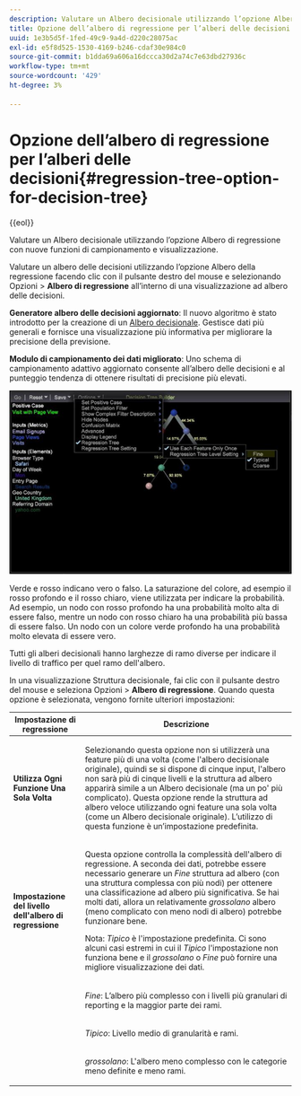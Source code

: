 ```yaml
---
description: Valutare un Albero decisionale utilizzando l’opzione Albero di regressione con nuove funzioni di campionamento e visualizzazione.
title: Opzione dell’albero di regressione per l’alberi delle decisioni
uuid: 1e3b5d5f-1fed-49c9-9a4d-d220c28075ac
exl-id: e5f8d525-1530-4169-b246-cdaf30e984c0
source-git-commit: b1dda69a606a16dccca30d2a74c7e63dbd27936c
workflow-type: tm+mt
source-wordcount: '429'
ht-degree: 3%

---
```


# Opzione dell’albero di regressione per l’alberi delle decisioni{#regression-tree-option-for-decision-tree}

{{eol}}

Valutare un Albero decisionale utilizzando l’opzione Albero di regressione con nuove funzioni di campionamento e visualizzazione.

Valutare un albero delle decisioni utilizzando l’opzione Albero della regressione facendo clic con il pulsante destro del mouse e selezionando Opzioni > **Albero di regressione** all’interno di una visualizzazione ad albero delle decisioni.

**Generatore albero delle decisioni aggiornato**: Il nuovo algoritmo è stato introdotto per la creazione di un [Albero decisionale](https://experienceleague.adobe.com/docs/data-workbench/using/client/analysis-visualizations/decision-trees/c-decision-trees.html). Gestisce dati più generali e fornisce una visualizzazione più informativa per migliorare la precisione della previsione.

**Modulo di campionamento dei dati migliorato**: Uno schema di campionamento adattivo aggiornato consente all’albero delle decisioni e al punteggio tendenza di ottenere risultati di precisione più elevati.

![](assets/CART-RegressionTreeOptions.jpg)

Verde e rosso indicano vero o falso. La saturazione del colore, ad esempio il rosso profondo e il rosso chiaro, viene utilizzata per indicare la probabilità. Ad esempio, un nodo con rosso profondo ha una probabilità molto alta di essere falso, mentre un nodo con rosso chiaro ha una probabilità più bassa di essere falso. Un nodo con un colore verde profondo ha una probabilità molto elevata di essere vero.

Tutti gli alberi decisionali hanno larghezze di ramo diverse per indicare il livello di traffico per quel ramo dell&#39;albero.

In una visualizzazione Struttura decisionale, fai clic con il pulsante destro del mouse e seleziona Opzioni > **Albero di regressione**. Quando questa opzione è selezionata, vengono fornite ulteriori impostazioni:

<table id="table_39E025A3E0B549B4BEDCE0D30A499211"> 
 <thead> 
  <tr> 
   <th colname="col1" class="entry"> Impostazione di regressione </th> 
   <th colname="col2" class="entry"> Descrizione </th> 
  </tr>
 </thead>
 <tbody> 
  <tr> 
   <td colname="col1"> <p><b>Utilizza Ogni Funzione Una Sola Volta</b> </p> </td> 
   <td colname="col2"> <p>Selezionando questa opzione non si utilizzerà una feature più di una volta (come l'albero decisionale originale), quindi se si dispone di cinque input, l'albero non sarà più di cinque livelli e la struttura ad albero apparirà simile a un Albero decisionale (ma un po' più complicato). Questa opzione rende la struttura ad albero veloce utilizzando ogni feature una sola volta (come un Albero decisionale originale). L’utilizzo di questa funzione è un’impostazione predefinita. </p> </td> 
  </tr> 
  <tr> 
   <td colname="col1"> <p><b>Impostazione del livello dell'albero di regressione </b> </p> </td> 
   <td colname="col2"> <p>Questa opzione controlla la complessità dell'albero di regressione. A seconda dei dati, potrebbe essere necessario generare un <i>Fine</i> struttura ad albero (con una struttura complessa con più nodi) per ottenere una classificazione ad albero più significativa. Se hai molti dati, allora un relativamente <i>grossolano</i> albero (meno complicato con meno nodi di albero) potrebbe funzionare bene. </p> <p> <p>Nota: <i>Tipico</i> è l'impostazione predefinita. Ci sono alcuni casi estremi in cui il <i>Tipico</i> l'impostazione non funziona bene e il <i>grossolano</i> o <i>Fine</i> può fornire una migliore visualizzazione dei dati. </p> </p> </td> 
  </tr> 
  <tr> 
   <td colname="col1"> </td> 
   <td colname="col2"> <p><i>Fine</i>: L’albero più complesso con i livelli più granulari di reporting e la maggior parte dei rami. </p> </td> 
  </tr> 
  <tr> 
   <td colname="col1"> </td> 
   <td colname="col2"> <p><i>Tipico</i>: Livello medio di granularità e rami. </p> </td> 
  </tr> 
  <tr> 
   <td colname="col1"> </td> 
   <td colname="col2"> <p><i>grossolano</i>: L'albero meno complesso con le categorie meno definite e meno rami. </p> </td> 
  </tr> 
 </tbody> 
</table>
